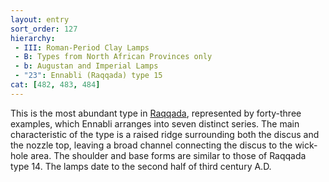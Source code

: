 ```yaml
---
layout: entry
sort_order: 127
hierarchy:
 - III: Roman-Period Clay Lamps
 - B: Types from North African Provinces only
 - b: Augustan and Imperial Lamps
 - "23": Ennabli (Raqqada) type 15
cat: [482, 483, 484]
---
```


This is the most abundant type in <a href='../../map/#loc_8697603'>Raqqada</a>, represented by forty-three examples, which Ennabli arranges into seven distinct series. The main characteristic of the type is a raised ridge surrounding both the discus and the nozzle top, leaving a broad channel connecting the discus to the wick-hole area. The shoulder and base forms are similar to those of Raqqada type 14. The lamps date to the second half of third century A.D.
